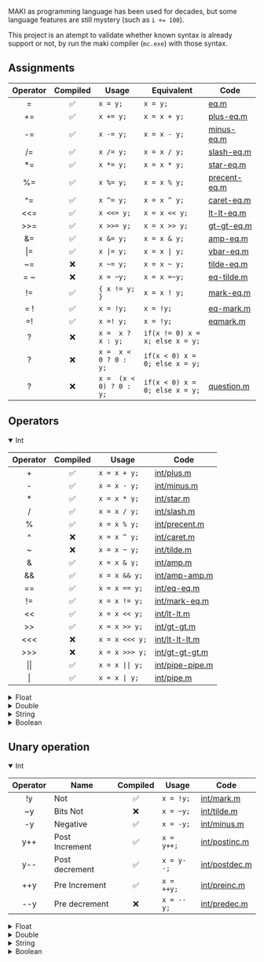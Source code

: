 MAKI as programming language has been used for decades,
but some language features are still mystery (such as `i += 100`).

This project is an atempt to validate whether known syntax is already support or not,
by run the maki compiler (`mc.exe`) with those syntax.

## Assignments
| Operator | Compiled | Usage | Equivalent | Code |
| :------: | :-------: | ----- | ---------- | ---- |
| =  | ✅ | `x = y;`  | `x = y;`        | [eq.m](validator/res/assignment/eq.m#L15) |
| += | ✅ | `x += y;` | `x = x + y;`  | [plus-eq.m](validator/res/assignment/plus-eq.m#L15)  |
| -= | ✅ | `x -= y;` | `x = x - y;`  | [minus-eq.m](validator/res/assignment/minus-eq.m#L15)  |
| /= | ✅ | `x /= y;` | `x = x / y;`  | [slash-eq.m](validator/res/assignment/slash-eq.m#L15)  |
| *= | ✅ | `x *= y;` | `x = x * y;`  | [star-eq.m](validator/res/assignment/star-eq.m#L15)  |
| %= | ✅ | `x %= y;` | `x = x % y;`  | [precent-eq.m](validator/res/assignment/precent-eq.m#L15)  |
| ^= | ✅ | `x ^= y;` | `x = x ^ y;`  | [caret-eq.m](validator/res/assignment/caret-eq.m#L15)  |
| <<= | ✅ | `x <<= y;` | `x = x << y;`  | [lt-lt-eq.m](validator/res/assignment/lt-lt-eq.m#L15)  |
| >>= | ✅ | `x >>= y;` | `x = x >> y;`  | [gt-gt-eq.m](validator/res/assignment/gt-gt-eq.m#L15)  |
| &= | ✅ | `x &= y;` | `x = x & y;`  | [amp-eq.m](validator/res/assignment/amp-eq.m#L15) |
| \|= | ✅ | `x \|= y;` | `x = x \| y;`  | [vbar-eq.m](validator/res/assignment/vbar-eq.m#L15) |
| ~= | ❌ | `x ~= y;` | `x = x ~ y;`  | [tilde-eq.m](validator/res/assignment/tilde-eq.m#L15) |
| = ~ | ❌ | `x = ~y;` | `x = x =~y;`  | [eq-tilde.m](validator/res/assignment/eq-tilde.m#L15) |
| !=  | ✅ | `{ x != y; }` | `x = x ! y;`  | [mark-eq.m](validator/res/assignment/mark-eq.m#L15) |
| = ! | ✅ | `x = !y;` | `x = !y;`  | [eq-mark.m](validator/res/assignment/eq-mark.m#L15) | 
| =!  | ✅ | `x =! y;` | `x = !y;`  | [eqmark.m](validator/res/assignment/eqmark.m#L15) | 
| ? | ❌ | `x =  x ? x : y;` | `if(x != 0) x = x; else x = y;`  |
| ? | ❌ | `x =  x < 0 ? 0 : y;` | `if(x < 0) x = 0; else x = y;`  |
| ? | ❌ | `x =  (x < 0) ? 0 : y;` | `if(x < 0) x = 0; else x = y;`  | [question.m](validator/res/misc/question.m#L15) | 

## Operators 

<details open>
<summary>Int</summary>

| Operator | Compiled | Usage |  Code |
| :------: | :-------: | ----- |  ---- |
| + | ✅ | `x = x + y;` | [int/plus.m](validator/res/binary/int/plus.m#L15) |
| - | ✅ | `x = x - y;` | [int/minus.m](validator/res/binary/int/minus.m#L15) |
| * | ✅ | `x = x * y;` | [int/star.m](validator/res/binary/int/star.m#L15) |
| / | ✅ | `x = x / y;` | [int/slash.m](validator/res/binary/int/slash.m#L15) |
| % | ✅ | `x = x % y;` | [int/precent.m](validator/res/binary/int/precent.m#L15) |
| ^ | ❌ | `x = x ^ y;` | [int/caret.m](validator/res/binary/int/caret.m#L15) |
| ~ | ❌ | `x = x ~ y;` | [int/tilde.m](validator/res/binary/int/tilde.m#L15) |
| & | ✅ | `x = x & y;` | [int/amp.m](validator/res/binary/int/amp.m#L15) |
| && | ✅ | `x = x && y;` | [int/amp-amp.m](validator/res/binary/int/amp-amp.m#L15) |
| == | ✅ | `x = x == y;` | [int/eq-eq.m](validator/res/binary/int/eq-eq.m#L15) |
| != | ✅ | `x = x != y;` | [int/mark-eq.m](validator/res/binary/int/mark-eq.m#L15) |
| << | ✅ | `x = x << y;` | [int/lt-lt.m](validator/res/binary/int/lt-lt.m#L15) |
| >> | ✅ | `x = x >> y;` | [int/gt-gt.m](validator/res/binary/int/gt-gt.m#L15) |
| <<< | ❌ | `x = x <<< y;` | [int/lt-lt-lt.m](validator/res/binary/int/lt-lt-lt.m#L15) |
| >>> | ❌ | `x = x >>> y;` | [int/gt-gt-gt.m](validator/res/binary/int/gt-gt-gt.m#L15) |
| \|\| | ✅ | `x = x \|\| y;` | [int/pipe-pipe.m](validator/res/binary/int/pipe-pipe.m#L15) |
| \| | ✅ | `x = x \| y;` | [int/pipe.m](validator/res/binary/int/pipe.m#L15) |
</details>

<details>
<summary>Float</summary>

| Operator | Compiled | Usage |  Code |
| :------: | :-------: | ----- |  ---- |
| + | ✅ | `x = x + y;` | [float/plus.m](validator/res/binary/float/plus.m#L15) |
| - | ✅ | `x = x - y;` | [float/minus.m](validator/res/binary/float/minus.m#L15) |
| * | ✅ | `x = x * y;` | [float/star.m](validator/res/binary/float/star.m#L15) |
| / | ✅ | `x = x / y;` | [float/slash.m](validator/res/binary/float/slash.m#L15) |
| % | ❌ | `x = x % y;` | [float/precent.m](validator/res/binary/float/precent.m#L15) |
| ^ | ❌ | `x = x ^ y;` | [float/caret.m](validator/res/binary/float/caret.m#L15) |
| ~ | ❌ | `x = x ~ y;` | [float/tilde.m](validator/res/binary/float/tilde.m#L15) |
| & | ❌ | `x = x & y;` | [float/amp.m](validator/res/binary/float/amp.m#L15) |
| && | ✅ | `x = x && y;` | [float/amp-amp.m](validator/res/binary/float/amp-amp.m#L15) |
| == | ✅ | `x = x == y;` | [float/eq-eq.m](validator/res/binary/float/eq-eq.m#L15) |
| != | ✅ | `x = x != y;` | [float/mark-eq.m](validator/res/binary/float/mark-eq.m#L15) |
| << | ❌ | `x = x << y;` | [float/lt-lt.m](validator/res/binary/float/lt-lt.m#L15) |
| >> | ❌ | `x = x >> y;` | [float/gt-gt.m](validator/res/binary/float/gt-gt.m#L15) |
| <<< | ❌ | `x = x <<< y;` | [float/lt-lt-lt.m](validator/res/binary/float/lt-lt-lt.m#L15) |
| >>> | ❌ | `x = x >>> y;` | [float/gt-gt-gt.m](validator/res/binary/float/gt-gt-gt.m#L15) |
| \|\| | ✅ | `x = x \|\| y;` | [float/pipe-pipe.m](validator/res/binary/float/pipe-pipe.m#L15) |
| \| | ❌ | `x = x \| y;` | [float/pipe.m](validator/res/binary/float/pipe.m#L15) |
</details>

<details>
<summary>Double</summary>

| Operator | Compiled | Usage |  Code |
| :------: | :-------: | ----- |  ---- |
| + | ✅ | `x = x + y;` | [double/plus.m](validator/res/binary/double/plus.m#L15) |
| - | ✅ | `x = x - y;` | [double/minus.m](validator/res/binary/double/minus.m#L15) |
| * | ✅ | `x = x * y;` | [double/star.m](validator/res/binary/double/star.m#L15) |
| / | ✅ | `x = x / y;` | [double/slash.m](validator/res/binary/double/slash.m#L15) |
| % | ❌ | `x = x % y;` | [double/precent.m](validator/res/binary/double/precent.m#L15) |
| ^ | ❌ | `x = x ^ y;` | [double/caret.m](validator/res/binary/double/caret.m#L15) |
| ~ | ❌ | `x = x ~ y;` | [double/tilde.m](validator/res/binary/double/tilde.m#L15) |
| & | ❌ | `x = x & y;` | [double/amp.m](validator/res/binary/double/amp.m#L15) |
| && | ✅ | `x = x && y;` | [double/amp-amp.m](validator/res/binary/double/amp-amp.m#L15) |
| == | ✅ | `x = x == y;` | [double/eq-eq.m](validator/res/binary/double/eq-eq.m#L15) |
| != | ✅ | `x = x != y;` | [double/mark-eq.m](validator/res/binary/double/mark-eq.m#L15) |
| << | ❌ | `x = x << y;` | [double/lt-lt.m](validator/res/binary/double/lt-lt.m#L15) |
| >> | ❌ | `x = x >> y;` | [double/gt-gt.m](validator/res/binary/double/gt-gt.m#L15) |
| <<< | ❌ | `x = x <<< y;` | [double/lt-lt-lt.m](validator/res/binary/double/lt-lt-lt.m#L15) |
| >>> | ❌ | `x = x >>> y;` | [double/gt-gt-gt.m](validator/res/binary/double/gt-gt-gt.m#L15) |
| \|\| | ✅ | `x = x \|\| y;` | [double/pipe-pipe.m](validator/res/binary/double/pipe-pipe.m#L15) |
| \| | ❌ | `x = x \| y;` | [double/pipe.m](validator/res/binary/double/pipe.m#L15) |
</details>

<details>
<summary>String</summary>

| Operator | Compiled | Usage |  Code |
| :------: | :-------: | ----- |  ---- |
| + | ✅ | `x = x + y;` | [string/plus.m](validator/res/binary/string/plus.m#L15) |
| - | ❌ | `x = x - y;` | [string/minus.m](validator/res/binary/string/minus.m#L15) |
| * | ❌ | `x = x * y;` | [string/star.m](validator/res/binary/string/star.m#L15) |
| / | ❌ | `x = x / y;` | [string/slash.m](validator/res/binary/string/slash.m#L15) |
| % | ❌ | `x = x % y;` | [string/precent.m](validator/res/binary/string/precent.m#L15) |
| ^ | ❌ | `x = x ^ y;` | [string/caret.m](validator/res/binary/string/caret.m#L15) |
| ~ | ❌ | `x = x ~ y;` | [string/tilde.m](validator/res/binary/string/tilde.m#L15) |
| & | ❌ | `x = x & y;` | [string/amp.m](validator/res/binary/string/amp.m#L15) |
| && | ❌ | `x = x && y;` | [string/amp-amp.m](validator/res/binary/string/amp-amp.m#L15) |
| == | ✅ | `x = x == y;` | [string/eq-eq.m](validator/res/binary/string/eq-eq.m#L15) |
| != | ✅ | `x = x != y;` | [string/mark-eq.m](validator/res/binary/string/mark-eq.m#L15) |
| << | ❌ | `x = x << y;` | [string/lt-lt.m](validator/res/binary/string/lt-lt.m#L15) |
| >> | ❌ | `x = x >> y;` | [string/gt-gt.m](validator/res/binary/string/gt-gt.m#L15) |
| <<< | ❌ | `x = x <<< y;` | [string/lt-lt-lt.m](validator/res/binary/string/lt-lt-lt.m#L15) |
| >>> | ❌ | `x = x >>> y;` | [string/gt-gt-gt.m](validator/res/binary/string/gt-gt-gt.m#L15) |
| \|\| | ❌ | `x = x \|\| y;` | [string/pipe-pipe.m](validator/res/binary/string/pipe-pipe.m#L15) |
| \| | ❌ | `x = x \| y;` | [string/pipe.m](validator/res/binary/string/pipe.m#L15) |
</details>

<details>
<summary>Boolean</summary>

| Operator | Compiled | Usage |  Code |
| :------: | :-------: | ----- |  ---- |
| + | ✅ | `x = x + y;` | [boolean/plus.m](validator/res/binary/boolean/plus.m#L15) |
| - | ✅ | `x = x - y;` | [boolean/minus.m](validator/res/binary/boolean/minus.m#L15) |
| * | ✅ | `x = x * y;` | [boolean/star.m](validator/res/binary/boolean/star.m#L15) |
| / | ✅ | `x = x / y;` | [boolean/slash.m](validator/res/binary/boolean/slash.m#L15) |
| % | ❌ | `x = x % y;` | [boolean/precent.m](validator/res/binary/boolean/precent.m#L15) |
| ^ | ❌ | `x = x ^ y;` | [boolean/caret.m](validator/res/binary/boolean/caret.m#L15) |
| ~ | ❌ | `x = x ~ y;` | [boolean/tilde.m](validator/res/binary/boolean/tilde.m#L15) |
| & | ❌ | `x = x & y;` | [boolean/amp.m](validator/res/binary/boolean/amp.m#L15) |
| && | ✅ | `x = x && y;` | [boolean/amp-amp.m](validator/res/binary/boolean/amp-amp.m#L15) |
| == | ✅ | `x = x == y;` | [boolean/eq-eq.m](validator/res/binary/boolean/eq-eq.m#L15) |
| != | ✅ | `x = x != y;` | [boolean/mark-eq.m](validator/res/binary/boolean/mark-eq.m#L15) |
| << | ❌ | `x = x << y;` | [boolean/lt-lt.m](validator/res/binary/boolean/lt-lt.m#L15) |
| >> | ❌ | `x = x >> y;` | [boolean/gt-gt.m](validator/res/binary/boolean/gt-gt.m#L15) |
| <<< | ❌ | `x = x <<< y;` | [boolean/lt-lt-lt.m](validator/res/binary/boolean/lt-lt-lt.m#L15) |
| >>> | ❌ | `x = x >>> y;` | [boolean/gt-gt-gt.m](validator/res/binary/boolean/gt-gt-gt.m#L15) |
| \|\| | ✅ | `x = x \|\| y;` | [boolean/pipe-pipe.m](validator/res/binary/boolean/pipe-pipe.m#L15) |
| \| | ❌ | `x = x \| y;` | [boolean/pipe.m](validator/res/binary/boolean/pipe.m#L15) |
</details>


## Unary operation

<details open>
<summary>Int</summary>

| Operator | Name | Compiled | Usage |  Code |
| :------: | ---- | :------: | ----- |  ---- |
| !y | Not | ✅ | `x = !y;` | [int/mark.m](validator/res/unary/int/mark.m#L15) |
| ~y | Bits Not | ❌ | `x = ~y;` | [int/tilde.m](validator/res/unary/int/tilde.m#L15) |
| -y | Negative | ✅ | `x = -y;` | [int/minus.m](validator/res/unary/int/minus.m#L15) |
| y++ | Post Increment | ✅ | `x = y++;` | [int/postinc.m](validator/res/unary/int/postinc.m#L15) |
| y-- | Post decrement | ✅ | `x = y--;` | [int/postdec.m](validator/res/unary/int/postdec.m#L15) |
| ++y | Pre Increment | ✅ | `x = ++y;` | [int/preinc.m](validator/res/unary/int/preinc.m#L15) |
| --y | Pre decrement | ❌ | `x = --y;` | [int/predec.m](validator/res/unary/int/predec.m#L15) |
</details>

<details>
<summary>Float</summary>

| Operator | Name | Compiled | Usage |  Code |
| :------: | ---- | :------: | ----- |  ---- |
| !y | Not | ✅ | `x = !y;` | [float/mark.m](validator/res/unary/float/mark.m#L15) |
| ~y | Bits Not | ❌ | `x = ~y;` | [float/tilde.m](validator/res/unary/float/tilde.m#L15) |
| -y | Negative | ✅ | `x = -y;` | [float/minus.m](validator/res/unary/float/minus.m#L15) |
| y++ | Post Increment | ✅ | `x = y++;` | [float/postinc.m](validator/res/unary/float/postinc.m#L15) |
| y-- | Post decrement | ✅ | `x = y--;` | [float/postdec.m](validator/res/unary/float/postdec.m#L15) |
| ++y | Pre Increment | ✅ | `x = ++y;` | [float/preinc.m](validator/res/unary/float/preinc.m#L15) |
| --y | Pre decrement | ❌ | `x = --y;` | [float/predec.m](validator/res/unary/float/predec.m#L15) |
</details>

<details>
<summary>Double</summary>

| Operator | Name | Compiled | Usage |  Code |
| :------: | ---- | :------: | ----- |  ---- |
| !y | Not | ✅ | `x = !y;` | [double/mark.m](validator/res/unary/double/mark.m#L15) |
| ~y | Bits Not | ❌ | `x = ~y;` | [double/tilde.m](validator/res/unary/double/tilde.m#L15) |
| -y | Negative | ✅ | `x = -y;` | [double/minus.m](validator/res/unary/double/minus.m#L15) |
| y++ | Post Increment | ✅ | `x = y++;` | [double/postinc.m](validator/res/unary/double/postinc.m#L15) |
| y-- | Post decrement | ✅ | `x = y--;` | [double/postdec.m](validator/res/unary/double/postdec.m#L15) |
| ++y | Pre Increment | ✅ | `x = ++y;` | [double/preinc.m](validator/res/unary/double/preinc.m#L15) |
| --y | Pre decrement | ❌ | `x = --y;` | [double/predec.m](validator/res/unary/double/predec.m#L15) |
</details>

<details>
<summary>String</summary>

| Operator | Name | Compiled | Usage |  Code |
| :------: | ---- | :------: | ----- |  ---- |
| !y | Not | ❌ | `x = !y;` | [string/mark.m](validator/res/unary/string/mark.m#L15) |
| ~y | Bits Not | ❌ | `x = ~y;` | [string/tilde.m](validator/res/unary/string/tilde.m#L15) |
| -y | Negative | ✅ | `x = -y;` | [string/minus.m](validator/res/unary/string/minus.m#L15) |
| y++ | Post Increment | ❌ | `x = y++;` | [string/postinc.m](validator/res/unary/string/postinc.m#L15) |
| y-- | Post decrement | ❌ | `x = y--;` | [string/postdec.m](validator/res/unary/string/postdec.m#L15) |
| ++y | Pre Increment | ❌ | `x = ++y;` | [string/preinc.m](validator/res/unary/string/preinc.m#L15) |
| --y | Pre decrement | ❌ | `x = --y;` | [string/predec.m](validator/res/unary/string/predec.m#L15) |
</details>

<details>
<summary>Boolean</summary>

| Operator | Name | Compiled | Usage |  Code |
| :------: | ---- | :------: | ----- |  ---- |
| !y | Not | ✅ | `x = !y;` | [boolean/mark.m](validator/res/unary/boolean/mark.m#L15) |
| ~y | Bits Not | ❌ | `x = ~y;` | [boolean/tilde.m](validator/res/unary/boolean/tilde.m#L15) |
| -y | Negative | ✅ | `x = -y;` | [boolean/minus.m](validator/res/unary/boolean/minus.m#L15) |
| y++ | Post Increment | ✅ | `x = y++;` | [boolean/postinc.m](validator/res/unary/boolean/postinc.m#L15) |
| y-- | Post decrement | ✅ | `x = y--;` | [boolean/postdec.m](validator/res/unary/boolean/postdec.m#L15) |
| ++y | Pre Increment | ✅ | `x = ++y;` | [boolean/preinc.m](validator/res/unary/boolean/preinc.m#L15) |
| --y | Pre decrement | ❌ | `x = --y;` | [boolean/predec.m](validator/res/unary/boolean/predec.m#L15) |
</details>
